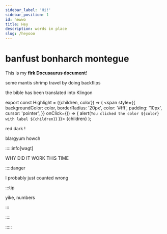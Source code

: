 ```yaml
---
sidebar_label: 'Hi!'
sidebar_position: 1
id: hewwo
title: Hey
description: words in place
slug: /heyooo
--- 
```


# banfust bonharch montegue

This is my **firk Docusaurus document**!

some mantis shrimp travel by doing backflips

the bible has been translated into Klingon

export const Highlight = ({children, color}) => (
  <span
    style={{
      backgroundColor: color,
      borderRadius: '20px',
      color: '#fff',
      padding: '10px',
      cursor: 'pointer',
    }}
    onClick={() => {
      alert(`You clicked the color ${color} with label ${children}`)
    }}>
    {children}
  </span>
);

red <Highlight color="#b00404" >dark</Highlight> !

<Highlight color="#1877F2">blargyum howch</Highlight> 



:::::info[wagt]

WHY DID IT WORK THIS TIME

::::danger

I probably just counted wrong

:::tip

yike, numbers

:::

::::

:::::